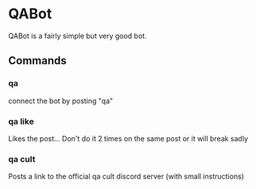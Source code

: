 # QABot
QABot is a fairly simple but very good bot.
## Commands
### qa
connect the bot by posting "qa"
### qa like
Likes the post... Don't do it 2 times on the same post or it will break sadly
### qa cult
Posts a link to the official qa cult discord server (with small instructions)
